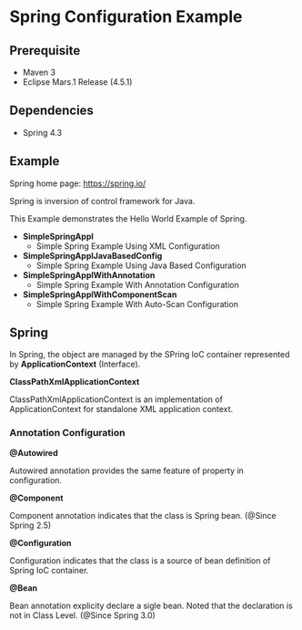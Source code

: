 # Spring Configuration Example 

## Prerequisite
* Maven 3
* Eclipse Mars.1 Release (4.5.1)

## Dependencies
* Spring 4.3

## Example
Spring home page: https://spring.io/

Spring is inversion of control framework for Java. 

This Example demonstrates the Hello World Example of Spring.

* **SimpleSpringAppl**
	* Simple Spring Example Using XML Configuration
* **SimpleSpringApplJavaBasedConfig**
	* Simple Spring Example Using Java Based Configuration
* **SimpleSpringApplWithAnnotation**
	* Simple Spring Example With Annotation Configuration
* **SimpleSpringApplWithComponentScan**
	* Simple Spring Example With Auto-Scan Configuration

## Spring 

In Spring, the object are managed by the SPring IoC container represented by **ApplicationContext** (Interface). 

**ClassPathXmlApplicationContext**

ClassPathXmlApplicationContext is an implementation of ApplicationContext for standalone XML application context. 



### Annotation Configuration

**@Autowired**

Autowired annotation provides the same feature of property in configuration.

**@Component**

Component annotation indicates that the class is Spring bean. (@Since Spring 2.5)

**@Configuration**

Configuration indicates that the class is a source of bean definition of Spring IoC container.

**@Bean**

Bean annotation explicity declare a sigle bean. Noted that the declaration is not in Class Level. (@Since Spring 3.0)
